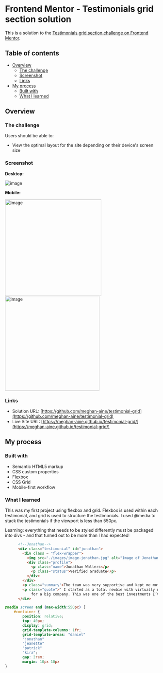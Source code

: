 # Frontend Mentor - Testimonials grid section solution

This is a solution to the [Testimonials grid section challenge on Frontend Mentor](https://www.frontendmentor.io/challenges/testimonials-grid-section-Nnw6J7Un7).

## Table of contents

- [Overview](#overview)
  - [The challenge](#the-challenge)
  - [Screenshot](#screenshot)
  - [Links](#links)
- [My process](#my-process)
  - [Built with](#built-with)
  - [What I learned](#what-i-learned)



## Overview

### The challenge

Users should be able to:

- View the optimal layout for the site depending on their device's screen size

### Screenshot

**Desktop:**

![image](https://github.com/user-attachments/assets/be6bb502-a104-41df-b17a-e609875542a5)

**Mobile:**

<img width="317" alt="image" src="https://github.com/user-attachments/assets/14ce61d6-b4a2-4d45-8418-5d9cd35ab665">
<img width="311" alt="image" src="https://github.com/user-attachments/assets/9230abe7-74c8-42e3-b0c2-e9c435eb6892">




### Links

- Solution URL: [https://github.com/meghan-aine/testimonial-grid](https://github.com/meghan-aine/testimonial-grid)
- Live Site URL: [https://meghan-aine.github.io/testimonial-grid/](https://meghan-aine.github.io/testimonial-grid/)

## My process

### Built with

- Semantic HTML5 markup
- CSS custom properties
- Flexbox
- CSS Grid
- Mobile-first workflow


### What I learned

This was my first project using flexbox and grid. Flexbox is used within each testimonial, and grid is used to structure the testimonials. I used @media to stack the testimonials if the viewport is less than 550px.

Learning: everything that needs to be styled differently must be packaged into divs - and that turned out to be more than I had expected!

```html
      <!--Jonathan-->
      <div class="testimonial" id="jonathan">
        <div class = "flex-wrapper">
          <img src="./images/image-jonathan.jpg" alt="Image of Jonathan Walters" class="profile_pic"/>
          <div class="profile">
            <p class="name">Jonathan Walters</p>
            <p class="status">Verified Graduate</p>
          </div>  
        </div>  
        <p class="summary">The team was very supportive and kept me motivated</p>
        <p class="quote">“ I started as a total newbie with virtually no coding skills. I now work as a mobile engineer 
            for a big company. This was one of the best investments I’ve made in myself. ”</p>
      </div>
```
```css
@media screen and (max-width:550px) {
    #container {
        position: relative;
        top: 40px;
        display: grid;
        grid-template-columns: 1fr;
        grid-template-areas: "daniel"
        "jonathan"
        "jeanette"
        "patrick"
        "kira";
        gap: 2rem;
        margin: 10px 10px
}
```

